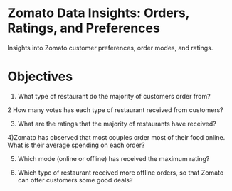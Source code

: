 # Zomato Data Insights: Orders, Ratings, and Preferences
 Insights into Zomato customer preferences, order modes, and ratings.

# Objectives 

1) What type of restaurant do the majority of customers order from?

2 How many votes has each type of restaurant received from customers?

3) What are the ratings that the majority of restaurants have received?

4)Zomato has observed that most couples order most of their food online. What is their average spending on each order?

5) Which mode (online or offline) has received the maximum rating?

6) Which type of restaurant received more offline orders, so that Zomato can offer customers some good deals?
